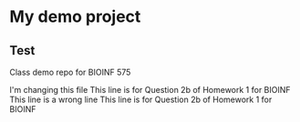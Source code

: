 # My demo project
## Test 

Class demo repo for BIOINF 575

I'm changing this file
This line is for Question 2b of Homework 1 for BIOINF
This line is a wrong line
This line is for Question 2b of Homework 1 for BIOINF
